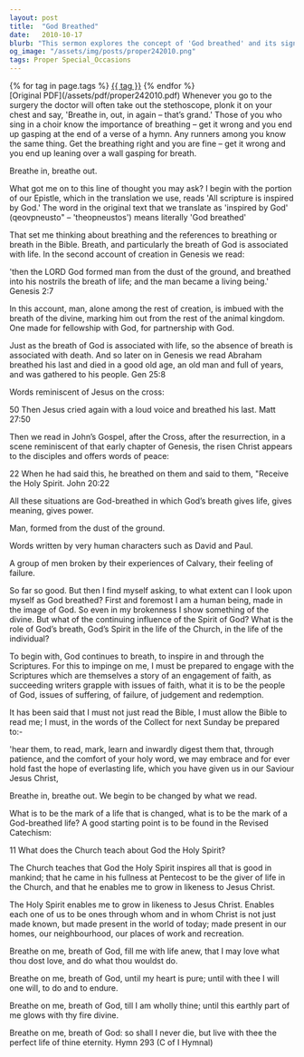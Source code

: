 ```yaml
---
layout: post
title:  "God Breathed"
date:   2010-10-17
blurb: "This sermon explores the concept of 'God breathed' and its significance in life and faith. It discusses the role of God's breath or Spirit in the life of the Church and the individual. The sermon encourages engagement with the Scriptures and highlights the transformative power of God's breath in shaping a life that reflects Christ."
og_image: "/assets/img/posts/proper242010.png"
tags: Proper Special_Occasions
---    
```

<div class="tag-pills">
    {% for tag in page.tags %}
    <a href="{{ site.baseurl }}/tag/{{ tag | slugify }}" class="tag-pill">{{ tag }}</a>
    {% endfor %}
</div>
[Original PDF](/assets/pdf/proper242010.pdf)
Whenever you go to the surgery the doctor will often take out the stethoscope, plonk it on your chest and say, 'Breathe in, out, in again – that’s grand.' Those of you who sing in a choir know the importance of breathing – get it wrong and you end up gasping at the end of a verse of a hymn. Any runners among you know the same thing. Get the breathing right and you are fine – get it wrong and you end up leaning over a wall gasping for breath.

Breathe in, breathe out.

What got me on to this line of thought you may ask? I begin with the portion of our Epistle, which in the translation we use, reads 'All scripture is inspired by God.' The word in the original text that we translate as 'inspired by God' (qeovpneusto" – 'theopneustos') means literally 'God breathed'

That set me thinking about breathing and the references to breathing or breath in the Bible. Breath, and particularly the breath of God is associated with life. In the second account of creation in Genesis we read:

'then the LORD God formed man from the dust of the ground, and breathed into his nostrils the breath of life; and the man became a living being.' Genesis 2:7

In this account, man, alone among the rest of creation, is imbued with the breath of the divine, marking him out from the rest of the animal kingdom. One made for fellowship with God, for partnership with God.

Just as the breath of God is associated with life, so the absence of breath is associated with death. And so later on in Genesis we read Abraham breathed his last and died in a good old age, an old man and full of years, and was gathered to his people. Gen 25:8

Words reminiscent of Jesus on the cross:

50 Then Jesus cried again with a loud voice and breathed his last. Matt 27:50

Then we read in John’s Gospel, after the Cross, after the resurrection, in a scene reminiscent of that early chapter of Genesis, the risen Christ appears to the disciples and offers words of peace:

22 When he had said this, he breathed on them and said to them, "Receive the Holy Spirit. John 20:22

All these situations are God-breathed in which God’s breath gives life, gives meaning, gives power.

Man, formed from the dust of the ground.

Words written by very human characters such as David and Paul.

A group of men broken by their experiences of Calvary, their feeling of failure.

So far so good. But then I find myself asking, to what extent can I look upon myself as God breathed? First and foremost I am a human being, made in the image of God. So even in my brokenness I show something of the divine. But what of the continuing influence of the Spirit of God? What is the role of God’s breath, God’s Spirit in the life of the Church, in the life of the individual?

To begin with, God continues to breath, to inspire in and through the Scriptures. For this to impinge on me, I must be prepared to engage with the Scriptures which are themselves a story of an engagement of faith, as succeeding writers grapple with issues of faith, what it is to be the people of God, issues of suffering, of failure, of judgement and redemption.

It has been said that I must not just read the Bible, I must allow the Bible to read me; I must, in the words of the Collect for next Sunday be prepared to:-

'hear them, to read, mark, learn and inwardly digest them that, through patience, and the comfort of your holy word, we may embrace and for ever hold fast the hope of everlasting life, which you have given us in our Saviour Jesus Christ,

Breathe in, breathe out. We begin to be changed by what we read.

What is to be the mark of a life that is changed, what is to be the mark of a God-breathed life? A good starting point is to be found in the Revised Catechism:

11 What does the Church teach about God the Holy Spirit?

The Church teaches that God the Holy Spirit inspires all that is good in mankind; that he came in his fullness at Pentecost to be the giver of life in the Church, and that he enables me to grow in likeness to Jesus Christ.

The Holy Spirit enables me to grow in likeness to Jesus Christ. Enables each one of us to be ones through whom and in whom Christ is not just made known, but made present in the world of today; made present in our homes, our neighbourhood, our places of work and recreation.

Breathe on me, breath of God, fill me with life anew, that I may love what thou dost love, and do what thou wouldst do.

Breathe on me, breath of God, until my heart is pure; until with thee I will one will, to do and to endure.

Breathe on me, breath of God, till I am wholly thine; until this earthly part of me glows with thy fire divine.

Breathe on me, breath of God: so shall I never die, but live with thee the perfect life of thine eternity. Hymn 293 (C of I Hymnal)
